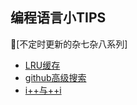 ## 	编程语言小TIPS

:saxophone:[不定时更新的杂七杂八系列]

- [LRU缓存](https://github.com/ScoTonyField/Algorithm/blob/master/ELSE/LRU.md)
- [github高级搜索](https://github.com/ScoTonyField/Algorithm/blob/master/ELSE/github高级搜索.md)
- [i++与++i](<https://github.com/ScoTonyField/Algorithm/blob/master/ELSE/i++与++i.md>)

